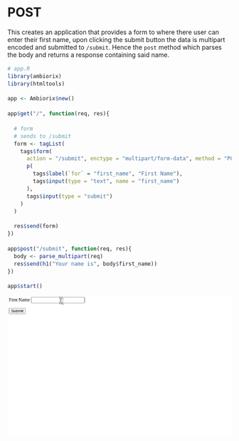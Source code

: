 # POST

This creates an application that provides a form to where there user can enter their first name, upon clicking the submit button the data is multipart encoded and submitted to `/submit`. Hence the `post` method which parses the body and returns a response containing said name. 

```r
# app.R
library(ambiorix)
library(htmltools)

app <- Ambiorix$new()

app$get("/", function(req, res){

  # form
  # sends to /submit
  form <- tagList(
    tags$form(
      action = "/submit", enctype = "multipart/form-data", method = "POST",
      p(
        tags$label(`for` = "first_name", "First Name"),
        tags$input(type = "text", name = "first_name")
      ),
      tags$input(type = "submit")
    )
  )

  res$send(form)
})

app$post("/submit", function(req, res){
  body <- parse_multipart(req)
  res$send(h1("Your name is", body$first_name))
})

app$start()
```

![](../_assets/post-ex.gif)
